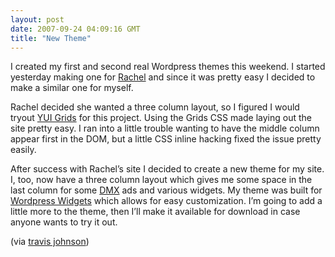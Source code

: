 ```yaml
---
layout: post
date: 2007-09-24 04:09:16 GMT
title: "New Theme"
---
```

<p>I created my first and second real Wordpress themes this weekend. I started yesterday making one for <a href="http://rljart.com/blog/" title="rachel">Rachel</a> and since it was pretty easy I decided to make a similar one for myself.</p>

<p>Rachel decided she wanted a three column layout, so I figured I would tryout <a href="http://developer.yahoo.com/yui/grids/" title="Yahoo! UI Library: Grids CSS">YUI Grids</a> for this project. Using the Grids CSS made laying out the site pretty easy. I ran into a little trouble wanting to have the middle column appear first in the DOM, but a little CSS inline hacking fixed the issue pretty easily.</p>

<p>After success with Rachel’s site I decided to create a new theme for my site. I, too, now have a three column layout which gives me some space in the last column for some <a href="https://direct.rightmedia.com/">DMX</a> ads and various widgets. My theme was built for <a href="http://automattic.com/code/widgets/" title="WordPress Widgets « Automattic">Wordpress Widgets</a> which allows for easy customization. I’m going to add a little more to the theme, then I’ll make it available for download in case anyone wants to try it out.</p>
 (via <a href="http://www.eightfivethree.com/2007/09/23/new-theme/">travis johnson</a>)
